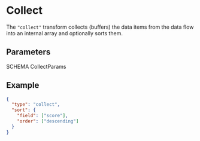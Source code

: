 # Collect

The `"collect"` transform collects (buffers) the data items from the data flow
into an internal array and optionally sorts them.

## Parameters

SCHEMA CollectParams

## Example

```json
{
  "type": "collect",
  "sort": {
    "field": ["score"],
    "order": ["descending"]
  }
}
```
